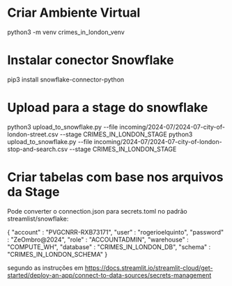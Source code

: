 # Criar Ambiente Virtual

python3 -m venv crimes_in_london_venv

# Instalar conector Snowflake

pip3 install snowflake-connector-python

# Upload para a stage do snowflake

python3 upload_to_snowflake.py --file incoming/2024-07/2024-07-city-of-london-street.csv --stage CRIMES_IN_LONDON_STAGE
python3 upload_to_snowflake.py --file incoming/2024-07/2024-07-city-of-london-stop-and-search.csv --stage CRIMES_IN_LONDON_STAGE

# Criar tabelas com base nos arquivos da Stage

Pode converter o connection.json para secrets.toml no padrão streamlist/snowflake:

{
    "account"   : "PVGCNRR-RXB73171",
    "user"      : "rogerioelquinto",
    "password"  : "ZeOmbro@2024",
    "role"      : "ACCOUNTADMIN",
    "warehouse" : "COMPUTE_WH",
    "database"  : "CRIMES_IN_LONDON_DB",
    "schema"    : "CRIMES_IN_LONDON_SCHEMA"
  }

  segundo as instruções em https://docs.streamlit.io/streamlit-cloud/get-started/deploy-an-app/connect-to-data-sources/secrets-management